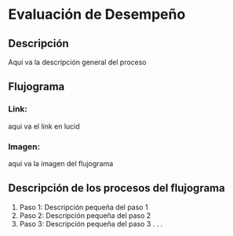 # Evaluación de Desempeño
## Descripción
Aquí va la descripción general del proceso
## Flujograma
### Link: 
aquí va el link en lucid
### Imagen:
aquí va la imagen del flujograma
## Descripción de los procesos del flujograma
1. Paso 1: Descripción pequeña del paso 1
2. Paso 2: Descripción pequeña del paso 2
3. Paso 3: Descripción pequeña del paso 3
.
.
.